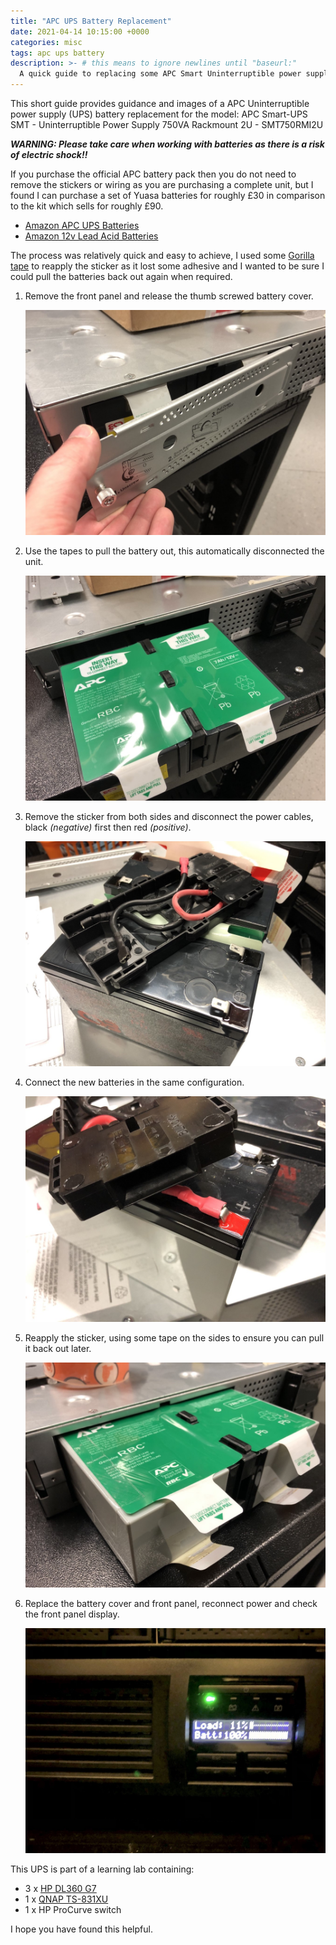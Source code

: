 ```yaml
---
title: "APC UPS Battery Replacement"
date: 2021-04-14 10:15:00 +0000
categories: misc
tags: apc ups battery
description: >- # this means to ignore newlines until "baseurl:"
  A quick guide to replacing some APC Smart Uninterruptible power supply (UPS) SMT batteries for model SMT750RMI2U.
---
```


This short guide provides guidance and images of a APC Uninterruptible power supply (UPS) battery replacement for the model: APC Smart-UPS SMT - Uninterruptible Power Supply 750VA Rackmount 2U - SMT750RMI2U

***WARNING: Please take care when working with batteries as there is a risk of electric shock!!***

If you purchase the official APC battery pack then you do not need to remove the stickers or wiring as you are purchasing a complete unit, but I found I can purchase a set of Yuasa batteries for roughly £30 in comparison to the kit which sells for roughly £90.

* [Amazon APC UPS Batteries](https://amzn.to/3mIqKFk)
* [Amazon 12v Lead Acid Batteries](https://amzn.to/3tnAreY)

The process was relatively quick and easy to achieve, I used some [Gorilla tape](https://amzn.to/2QrbMHt) to reapply the sticker as it lost some adhesive and I wanted to be sure I could pull the batteries back out again when required.

1. Remove the front panel and release the thumb screwed battery cover.

   ![ups_battery_remove_cover](/assets/images/posts/ups_battery_remove_cover.jpg)

2. Use the tapes to pull the battery out, this automatically disconnected the unit.

   ![ups_battery_pullout](/assets/images/posts/ups_battery_pullout.jpg)

3. Remove the sticker from both sides and disconnect the power cables, black *(negative)* first then red *(positive)*.

   ![ups_battery_remove_stickers_disconnect](/assets/images/posts/ups_battery_remove_stickers_disconnect.jpg)

4. Connect the new batteries in the same configuration.

   ![ups_battery_reconnect_cables](/assets/images/posts/ups_battery_reconnect_cables.jpg)

5. Reapply the sticker, using some tape on the sides to ensure you can pull it back out later.

   ![ups_battery_tape_sticker](/assets/images/posts/ups_battery_tape_sticker.jpg)

6. Replace the battery cover and front panel, reconnect power and check the front panel display.

   ![ups_battery_100_working](/assets/images/posts/ups_battery_100_working.jpg)

This UPS is part of a learning lab containing:

* 3 x [HP DL360 G7](https://support.hpe.com/hpesc/public/docDisplay?docId=emr_na-c02206768)
* 1 x [QNAP TS-831XU](https://www.qnap.com/en-uk/product/ts-831xu)
* 1 x HP ProCurve switch

I hope you have found this helpful.
